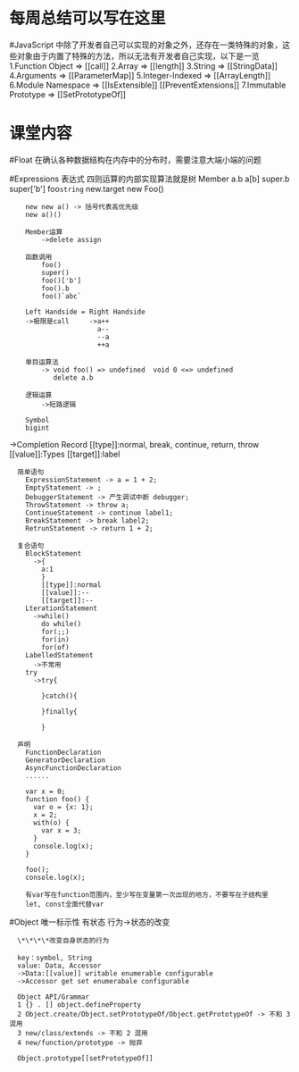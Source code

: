 # 每周总结可以写在这里

#JavaScript 中除了开发者自己可以实现的对象之外，还存在一类特殊的对象，这些对象由于内置了特殊的方法，所以无法有开发者自己实现，以下是一览
      1.Function Object => [[call]]
      2.Array => [[length]]
      3.String => [[StringData]]
      4.Arguments => [[ParameterMap]]
      5.Integer-Indexed => [[ArrayLength]]
      6.Module Namespace => [[IsExtensible]] [[PreventExtensions]]
      7.Immutable Prototype => [[SetPrototypeOf]]

# 课堂内容

#Float
    在确认各种数据结构在内存中的分布时，需要注意大端小端的问题

#Expressions 表达式
      四则运算的内部实现算法就是树
      Member
      a.b
      a[b]
      super.b
      super['b']
      foo`string`
      new.target
      new Foo()

    	new new a() -> 括号代表高优先级
    	new a()()

    	Member运算
    		->delete assign

    	函数调用
    		foo()
    		super()
    		foo()['b']
    		foo().b
    		foo()`abc`

    	Left Handside = Right Handside
    	->极限是call     ->a++
    	                  a--
    	                  --a
    	                  ++a

    	单目运算法
    		-> void foo() => undefined  void 0 <=> undefined
    		   delete a.b

    	逻辑运算
    		->短路逻辑

    	Symbol
    	bigint

->Completion Record
      [[type]]:normal, break, continue, return, throw
      [[value]]:Types
      [[target]]:label

      简单语句
        ExpressionStatement -> a = 1 + 2;
        EmptyStatement -> ;
        DebuggerStatement -> 产生调试中断 debugger;
        ThrowStatement -> throw a;
        ContinueStatement -> continue label1;
        BreakStatement -> break label2;
        RetrunStatement -> return 1 + 2;

      复合语句
        BlockStatement
          ->{
            a:1
            }
            [[type]]:normal
            [[value]]:--
            [[target]]:--
        LterationStatement
          ->while()
            do while()
            for(;;)
            for(in)
            for(of)
        LabelledStatement
          ->不常用
        try
          ->try{

            }catch(){

            }finally{

            }

      声明
        FunctionDeclaration
        GeneratorDeclaration
        AsyncFunctionDeclaration
        ......

        var x = 0;
        function foo() {
          var o = {x: 1};
          x = 2;
          with(o) {
            var x = 3;
          }
          console.log(x);
        }

        foo();
        console.log(x);

        有var写在function范围内，至少写在变量第一次出现的地方，不要写在子结构里
        let, const全面代替var

#Object
      唯一标示性
      有状态
      行为->状态的改变

      \*\*\*\*改变自身状态的行为

      key：symbol, String
      value: Data, Accessor
      ->Data:[[value]] writable enumerable configurable
      ->Accessor get set enumerabale configurable

      Object API/Grammar
      1 {} . [] object.defineProperty
      2 Object.create/Object.setPrototypeOf/Object.getPrototypeOf -> 不和 3 混用
      3 new/class/extends -> 不和 2 混用
      4 new/function/prototype -> 抛弃

      Object.prototype[[setPrototypeOf]]

